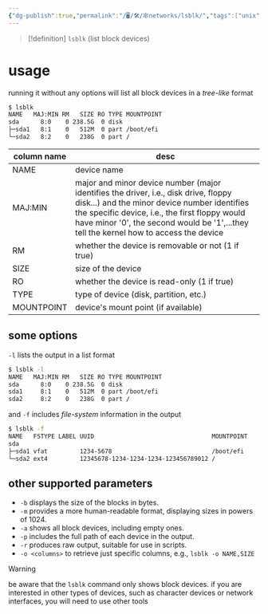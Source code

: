 ```yaml
---
{"dg-publish":true,"permalink":"/🖥/🛠/🕸networks/lsblk/","tags":["unix"]}
---
```



>[!definition]  `lsblk` (list block devices)


# usage

running it without any options will list all block devices in a *tree-like* format

```sh
$ lsblk  
NAME   MAJ:MIN RM   SIZE RO TYPE MOUNTPOINT  
sda      8:0    0 238.5G  0 disk  
├─sda1   8:1    0   512M  0 part /boot/efi  
└─sda2   8:2    0   238G  0 part /
```

| column name | desc                                                                                                                                                                                                                                                                            |
| ----------- | ------------------------------------------------------------------------------------------------------------------------------------------------------------------------------------------------------------------------------------------------------------------------------- |
| NAME        | device name                                                                                                                                                                                                                                                                     |
| MAJ:MIN     | major and minor device number (major identifies the driver, i.e., disk drive, floppy disk...) and the minor device number identifies the specific device, i.e., the first floppy would have minor '0', the second would be '1',...they tell the kernel how to access the device |
| RM          | whether the device is removable or not (1 if true)                                                                                                                                                                                                                              |
| SIZE        | size of the device                                                                                                                                                                                                                                                              |
| RO          | whether the device is read-only (1 if true)                                                                                                                                                                                                                                     |
| TYPE        | type of device (disk, partition, etc.)                                                                                                                                                                                                                                          |
| MOUNTPOINT  | device's mount point (if available)                                                                                                                                                                                                                                             |

## some options

`-l` lists the output in a list format

```sh
$ lsblk -l  
NAME   MAJ:MIN RM   SIZE RO TYPE MOUNTPOINT  
sda      8:0    0 238.5G  0 disk  
sda1     8:1    0   512M  0 part /boot/efi  
sda2     8:2    0   238G  0 part /
```


and `-f` includes *file-system* information in the output

```sh
$ lsblk -f  
NAME   FSTYPE LABEL UUID                                 MOUNTPOINT  
sda  
├─sda1 vfat         1234-5678                            /boot/efi  
└─sda2 ext4         12345678-1234-1234-1234-123456789012 /
```
## other supported parameters

- `-b` displays the size of the blocks in bytes.
- `-m` provides a more human-readable format, displaying sizes in powers of 1024.
- `-a` shows all block devices, including empty ones.
- `-p` includes the full path of each device in the output.
- `-r` produces raw output, suitable for use in scripts.
- `-o <columns>` to retrieve just specific columns, e.g., `lsblk -o NAME,SIZE`


>[!warning]
> be aware that the `lsblk` command only shows block devices. if you are interested in other types of devices, such as character devices or network interfaces, you will need to use other tools
>
